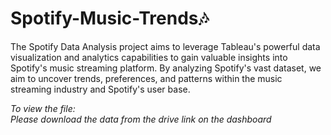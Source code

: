 # Spotify-Music-Trends🎶

The Spotify Data Analysis project aims to leverage Tableau's powerful data visualization and analytics capabilities to gain valuable insights into Spotify's music streaming platform. By analyzing Spotify's vast dataset, we aim to uncover trends, preferences, and patterns within the music streaming industry and Spotify's user base.

*To view the file:*  
*Please download the data from the drive link on the dashboard*
